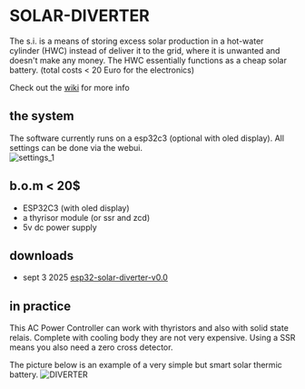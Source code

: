 # SOLAR-DIVERTER
The s.i. is a means of storing excess solar production in a hot-water cylinder (HWC) instead of deliver it to the grid, where it is unwanted and doesn't make any money. The HWC essentially functions as a cheap solar battery. (total costs < 20 Euro for the electronics)

Check out the [wiki](https://github.com/patience4711/SOLAR-DIVERTER/wiki) for more info

## the system
The software currently runs on a esp32c3 (optional with oled display). All settings can be done via the webui.<br>
![settings_1](https://github.com/user-attachments/assets/042de2c8-96dc-4ca5-92d3-14469ccc7f19)

## b.o.m < 20$
- ESP32C3 (with oled display)
- a thyrisor module (or ssr and zcd)
- 5v dc power supply
  
## downloads
- sept 3 2025 [esp32-solar-diverter-v0.0](https://github.com/patience4711/SOLAR-DIVERTER/blob/main/ESP32C3_SOLAR_DIVERTER.ino.bin)

## in practice
This AC Power Controller can work with thyristors and also with solid state relais. Complete with cooling body they are not very expensive. Using a SSR means you also need a zero cross detector. 

The picture below is an example of a very simple but smart solar thermic battery.
![DIVERTER](https://github.com/user-attachments/assets/24d69c4e-29d5-4c90-af08-9f484eec1a6b)

